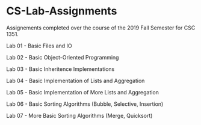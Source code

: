 # CS-Lab-Assignments

Assignements completed over the course of the 2019 Fall Semester for CSC 1351.

Lab 01 - Basic Files and IO

Lab 02 - Basic Object-Oriented Programming

Lab 03 - Basic Inheritence Implementations

Lab 04 - Basic Implementation of Lists and Aggregation

Lab 05 - Basic Implementation of More Lists and Aggregation

Lab 06 - Basic Sorting Algorithms (Bubble, Selective, Insertion)

Lab 07 - More Basic Sorting Algorithms (Merge, Quicksort)
